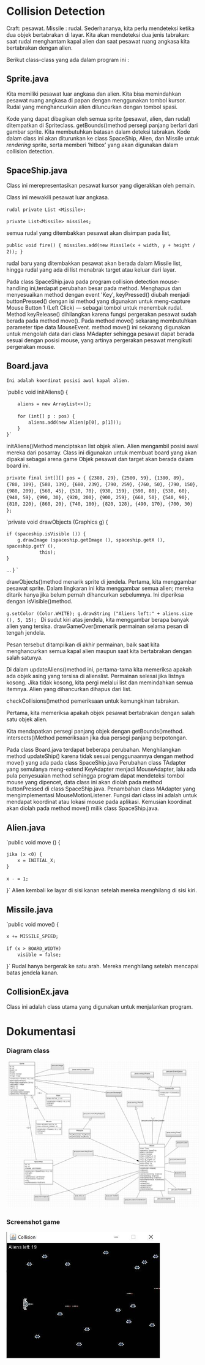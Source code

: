 # Collision Detection
Craft: pesawat.
Missile : rudal.
Sederhananya, kita perlu mendeteksi ketika dua objek bertabrakan di layar.
Kita akan mendeteksi dua jenis tabrakan: saat rudal menghantam kapal alien dan saat pesawat ruang angkasa kita bertabrakan dengan alien.  
  
Berikut class-class yang ada dalam program ini :

## Sprite.java
  
Kita memiliki pesawat luar angkasa dan alien. Kita bisa memindahkan pesawat ruang angkasa di papan dengan menggunakan tombol kursor. Rudal yang menghancurkan alien diluncurkan dengan tombol spasi.

Kode yang dapat dibagikan oleh semua sprite (pesawat, alien, dan rudal) ditempatkan di Spriteclass.
getBounds()method persegi panjang berlari dari gambar sprite. Kita membutuhkan batasan dalam deteksi tabrakan.
Kode dalam class ini akan diturunkan ke class SpaceShip, Alien, dan Missile untuk _rendering_ sprite, serta memberi ‘hitbox’ yang akan digunakan dalam collision detection.
  
## SpaceShip.java
Class ini merepresentasikan pesawat kursor yang digerakkan oleh pemain. 


Class ini mewakili pesawat luar angkasa.


`rudal private List <Missile>;`

  
   `private List<Missile> missiles;`

semua rudal yang ditembakkan pesawat akan disimpan pada list, 
  
``public void fire() {
    missiles.add(new Missile(x + width, y + height / 2));
}``
  
rudal baru yang ditembakkan pesawat akan berada dalam Missile list, hingga rudal yang ada di list menabrak target atau keluar dari layar.
 

Pada class SpaceShip.java pada program collision detection mouse-handling ini,terdapat perubahan besar pada method.
Menghapus dan menyesuaikan method dengan event 'Key', keyPressed() diubah menjadi buttonPressed() dengan isi method yang digunakan untuk meng-capture Mouse Button 1 (Left Click) — sebagai tombol untuk menembak rudal. Method keyRelease() dihilangkan karena fungsi pergerakan pesawat sudah berada pada method move().
Pada method move() sekarang membutuhkan parameter tipe data MouseEvent. method move() ini sekarang digunakan untuk mengolah data dari class MAdapter sehingga pesawat dapat berada sesuai dengan posisi mouse, yang artinya pergerakan pesawat mengikuti pergerakan mouse.

## Board.java
    Ini adalah koordinat posisi awal kapal alien.
`public void initAliens() {
        
        aliens = new ArrayList<>();

        for (int[] p : pos) {
            aliens.add(new Alien(p[0], p[1]));
        }
    }`

initAliens()Method menciptakan list objek alien. Alien mengambil posisi awal mereka dari posarray.
Class ini digunakan untuk membuat board yang akan dipakai sebagai arena game
Objek pesawat dan target akan berada dalam board ini.

`private final int[][] pos = {
    {2380, 29}, {2500, 59}, {1380, 89},
    {780, 109}, {580, 139}, {680, 239},
    {790, 259}, {760, 50}, {790, 150},
    {980, 209}, {560, 45}, {510, 70},
    {930, 159}, {590, 80}, {530, 60},
    {940, 59}, {990, 30}, {920, 200},
    {900, 259}, {660, 50}, {540, 90},
    {810, 220}, {860, 20}, {740, 180},
    {820, 128}, {490, 170}, {700, 30}
};`
 
 
 `private void drawObjects (Graphics g) {

    if (spaceship.isVisible ()) {
        g.drawImage (spaceship.getImage (), spaceship.getX (), spaceship.getY (),
                this);
    }
...
} `       


drawObjects()method menarik sprite di jendela. Pertama, kita menggambar pesawat sprite.
   Dalam lingkaran ini kita menggambar semua alien; mereka ditarik hanya jika belum pernah dihancurkan sebelumnya. Ini diperiksa dengan isVisible()method.

`g.setColor (Color.WHITE);
g.drawString ("Aliens left:" + aliens.size (), 5, 15); `
Di sudut kiri atas jendela, kita menggambar berapa banyak alien yang tersisa.
drawGameOver()menarik permainan selama pesan di tengah jendela. 

Pesan tersebut ditampilkan di akhir permainan, baik saat kita menghancurkan semua kapal alien maupun saat kita bertabrakan dengan salah satunya.


Di dalam updateAliens()method ini, pertama-tama kita memeriksa apakah ada objek asing yang tersisa di alienslist. Permainan selesai jika listnya kosong. Jika tidak kosong, kita pergi melalui list dan memindahkan semua itemnya. Alien yang dihancurkan dihapus dari list.


 checkCollisions()method pemeriksaan untuk kemungkinan tabrakan. 

Pertama, kita memeriksa apakah objek pesawat bertabrakan dengan salah satu objek alien. 

Kita mendapatkan persegi panjang objek dengan getBounds()method.  intersects()Method pemeriksaan jika dua persegi panjang berpotongan.

Pada class Board.java terdapat beberapa perubahan.
Menghilangkan method updateShip() karena tidak sesuai penggunaannya dengan method move() yang ada pada class SpaceShip.java
Perubahan class TAdapter yang semulanya meng-extend KeyAdapter menjadi MouseAdapter, lalu ada pula penyesuaian method sehingga program dapat mendeteksi tombol mouse yang dipencet, data class ini akan diolah pada method buttonPressed di class SpaceShip.java.
Penambahan class MAdapter yang mengimplementasi MouseMotionListener. Fungsi dari class ini adalah untuk mendapat koordinat atau lokasi mouse pada aplikasi. Kemusian koordinat akan diolah pada method move() milik class SpaceShip.java.

## Alien.java
  
`public void move () {

    jika (x <0) {
        x = INITIAL_X;
    }

    x - = 1;
}`
Alien kembali ke layar di sisi kanan setelah mereka menghilang di sisi kiri.
  
## Missile.java
  
`public void move() {
    
    x += MISSILE_SPEED;
    
    if (x > BOARD_WIDTH)
        visible = false;
}`
Rudal hanya bergerak ke satu arah. Mereka menghilang setelah mencapai batas jendela kanan.

  
## CollisionEx.java
  
Class ini adalah class utama yang digunakan untuk menjalankan program.

# Dokumentasi

### Diagram class
  ![](https://raw.githubusercontent.com/fortunelagit/oop-group-project/main/Tugas%20Kelompok/Tugas%20Pertemuan%2011/Collision%20Detection/diagram-collision.jpg)

### Screenshot game  
  ![](https://raw.githubusercontent.com/fortunelagit/oop-group-project/main/Tugas%20Kelompok/Tugas%20Pertemuan%2011/Collision%20Detection/ss-collision.jpg)
  
